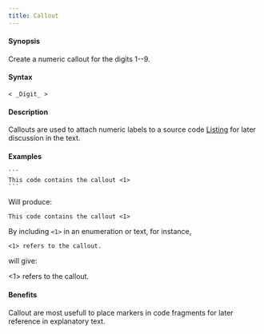 ```yaml
---
title: Callout
---
```


#### Synopsis

Create a numeric callout for the digits 1--9.

#### Syntax

```
< _Digit_ >
```

#### Description

Callouts are used to attach numeric labels to a source code [Listing](../../../../Tutor/Markup/InlineMarkup/Listing/index.md) for later discussion in the text.

#### Examples

``````
```
This code contains the callout <1> 
```
``````

Will produce:
```
This code contains the callout <1>
```

By including `<1>` in an enumeration or text, for instance, 

`<1> refers to the callout.` 

will give:

<1> refers to the callout.

#### Benefits

Callout are most usefull to place markers in code fragments for later reference in explanatory text.


